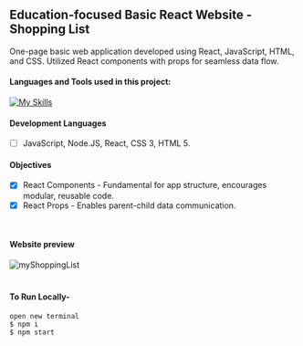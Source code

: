 ## Education-focused Basic React Website - Shopping List

One-page basic web application developed using React, JavaScript, HTML, and CSS. Utilized React components with props for seamless data flow. 

#### Languages and Tools used in this project:

[![My Skills](https://skillicons.dev/icons?i=js,react,html,css,bootstrap,nodejs)](https://skillicons.dev)

#### Development Languages
- [ ] JavaScript, Node.JS, React, CSS 3, HTML 5.
 
#### Objectives 
- [x] React Components - Fundamental for app structure, encourages modular, reusable code.
- [x] React Props - Enables parent-child data communication.

<br>

#### Website preview

![myShoppingList](https://github.com/shanibider/shoppingList/assets/72359805/690a87f0-0990-47be-b7d5-6d23502574cb)



#
#### To Run Locally-

```
open new terminal
$ npm i
$ npm start
```
